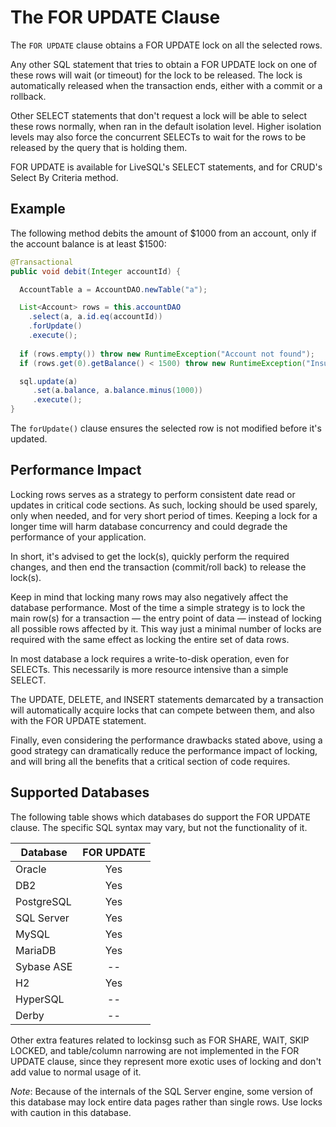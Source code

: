 # The FOR UPDATE Clause

The `FOR UPDATE` clause obtains a FOR UPDATE lock on all the selected rows. 

Any other SQL statement that tries to obtain a FOR UPDATE lock on one of these rows will wait (or timeout)
for the lock to be released. The lock is automatically released when the transaction ends, either with
a commit or a rollback.

Other SELECT statements that don't request a lock will be able to select these rows normally, when ran
in the default isolation level. Higher isolation levels may also force the concurrent SELECTs to wait for
the rows to be released by the query that is holding them.

FOR UPDATE is available for LiveSQL's SELECT statements, and for CRUD's Select By Criteria method.
 

## Example

The following method debits the amount of $1000 from an account, only if the account balance is at least $1500:

```java
@Transactional
public void debit(Integer accountId) {

  AccountTable a = AccountDAO.newTable("a");

  List<Account> rows = this.accountDAO
    .select(a, a.id.eq(accountId))
    .forUpdate()
    .execute();
    
  if (rows.empty()) throw new RuntimeException("Account not found");
  if (rows.get(0).getBalance() < 1500) throw new RuntimeException("Insufficient funds");

  sql.update(a)
     .set(a.balance, a.balance.minus(1000))
     .execute();
}
```

The `forUpdate()` clause ensures the selected row is not modified before it's updated.


## Performance Impact

Locking rows serves as a strategy to perform consistent date read or updates in critical code sections.
As such, locking should be used sparely, only when needed, and for very short period of times. Keeping
a lock for a longer time will harm database concurrency and could degrade the performance of your application.

In short, it's advised to get the lock(s), quickly perform the required changes, and then end the transaction
(commit/roll back) to release the lock(s).

Keep in mind that locking many rows may also negatively affect the database performance. Most of the time
a simple strategy is to lock the main row(s) for a transaction &mdash; the entry point of data &mdash; instead
of locking all possible rows affected by it. This way just a minimal number of locks are required with 
the same effect as locking the entire set of data rows.

In most database a lock requires a write-to-disk operation, even for SELECTs. This necessarily is more
resource intensive than a simple SELECT.

The UPDATE, DELETE, and INSERT statements demarcated by a transaction will automatically acquire locks 
that can compete between them, and also with the FOR UPDATE statement.

Finally, even considering the performance drawbacks stated above, using a good strategy can dramatically
reduce the performance impact of locking, and will bring all the benefits that a critical section of code
requires.


## Supported Databases

The following table shows which databases do support the FOR UPDATE clause. The specific SQL syntax may vary, but not the functionality of it.

| Database   | FOR UPDATE |
| ---------- | :--------: |  
| Oracle     | Yes        |
| DB2        | Yes        |
| PostgreSQL | Yes        |
| SQL Server | Yes        |
| MySQL      | Yes        |
| MariaDB    | Yes        |
| Sybase ASE | --         |
| H2         | Yes        |
| HyperSQL   | --         |
| Derby      | --         | 

Other extra features related to lockinsg such as FOR SHARE, WAIT, SKIP LOCKED, and table/column narrowing are
not implemented in the FOR UPDATE clause, since they represent more exotic uses of locking and don't add 
value to normal usage of it.

*Note*: Because of the internals of the SQL Server engine, some version of this database may lock entire data pages
rather than single rows. Use locks with caution in this database.

 
